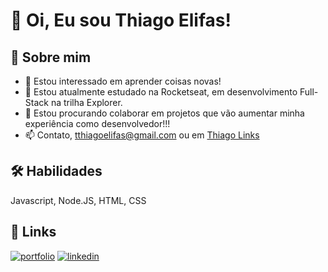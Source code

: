 # 👋 Oi, Eu sou Thiago Elifas!
## 🚀 Sobre mim
- 👀 Estou interessado em aprender coisas novas!
- 🌱 Estou atualmente estudado na Rocketseat, em desenvolvimento Full-Stack na trilha Explorer.
- 💞️ Estou procurando colaborar em projetos que vão aumentar minha experiência como desenvolvedor!!!
- 📫 Contato, tthiagoelifas@gmail.com ou em [Thiago Links](https://tthiagoelifas.github.io/thiago-elifas-links/)

## 🛠 Habilidades
Javascript, Node.JS, HTML, CSS


## 🔗 Links
[![portfolio](https://img.shields.io/badge/my_portfolio-000?style=for-the-badge&logo=ko-fi&logoColor=white)](https://github.com/tthiagoelifas)
[![linkedin](https://img.shields.io/badge/linkedin-0A66C2?style=for-the-badge&logo=linkedin&logoColor=white)](https://www.linkedin.com/in/tthiagoelifas/)

<!---
tthiagoelifas/tthiagoelifas is a ✨ special ✨ repository because its `README.md` (this file) appears on your GitHub profile.
You can click the Preview link to take a look at your changes.
--->
